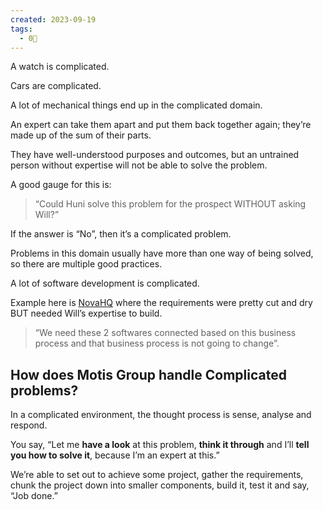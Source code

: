 ```yaml
---
created: 2023-09-19
tags:
  - 0🌲
---
```

A watch is complicated.

Cars are complicated.

A lot of mechanical things end up in the complicated domain.

An expert can take them apart and put them back together again; they’re made up of the sum of their parts.

They have well-understood purposes and outcomes, but an untrained person without expertise will not be able to solve the problem.

A good gauge for this is:

> “Could Huni solve this problem for the prospect WITHOUT asking Will?”

If the answer is “No”, then it’s a complicated problem.

Problems in this domain usually have more than one way of being solved, so there are multiple good practices.

A lot of software development is complicated.

Example here is [NovaHQ](https://novahq.com) where the requirements were pretty cut and dry BUT needed Will’s expertise to build.

> “We need these 2 softwares connected based on this business process and that business process is not going to change”.

## How does Motis Group handle Complicated problems?

In a complicated environment, the thought process is sense, analyse and respond.

You say, “Let me **have a look** at this problem, **think it through** and I’ll **tell you how to solve it**, because I’m an expert at this.”

We’re able to set out to achieve some project, gather the requirements, chunk the project down into smaller components, build it, test it and say, “Job done.”